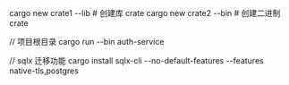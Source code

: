 cargo new crate1 --lib  # 创建库 crate
cargo new crate2 --bin  # 创建二进制 crate

// 项目根目录
cargo run --bin auth-service


// sqlx 迁移功能
cargo install sqlx-cli --no-default-features --features native-tls,postgres
